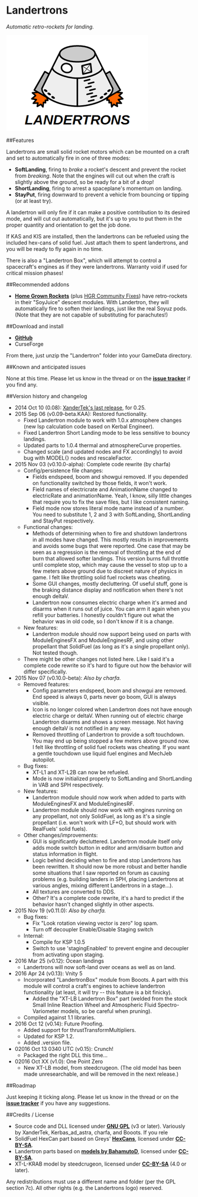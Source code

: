 # Landertrons

*Automatic retro-rockets for landing.*

![Landertrons logo](https://github.com/Kerbas-ad-astra/XTLandertron/raw/master/Landertron-logo.png)

##Features

Landertrons are small solid rocket motors which can be mounted on a craft and set to automatically fire in one of three modes:

* **SoftLanding**, firing to *brake* a rocket's descent and prevent the rocket from *breaking*.  Note that the engines will cut out when the craft is slightly above the ground, so be ready for a bit of a drop!
* **ShortLanding**, firing to arrest a spaceplane's momentum on landing.
* **StayPut**, firing downward to prevent a vehicle from bouncing or tipping (or at least try).

A landertron will only fire if it can make a positive contribution to its desired mode, and will cut out automatically, but it's up to you to put them in the proper quantity and orientation to get the job done.

If KAS and KIS are installed, then the landertrons can be refueled using the included hex-cans of solid fuel.  Just attach them to spent landertrons, and you will be ready to fly again in no time.

There is also a "Landertron Box", which will attempt to control a spacecraft's engines as if they were landertrons.  Warranty void if used for critical mission phases!

##Recommended addons

* [**Home Grown Rockets**](http://forum.kerbalspaceprogram.com/index.php?/topic/55521-102hgr-1875m-partsv130-released/) (plus [HGR Community Fixes](http://forum.kerbalspaceprogram.com/index.php?/topic/131556-104-5-hgr-community-fixes-home-grown-fixes-for-home-grown-rockets-v12-2016-mar-01/)) have retro-rockets in their "SoyJuice" descent modules.  With Landertron, they will automatically fire to soften their landings, just like the real Soyuz pods.  (Note that they are not capable of substituting for parachutes!)

##Download and install

* [**GitHub**](https://github.com/Kerbas-ad-astra/XTLandertron/releases)
* CurseForge

From there, just unzip the "Landertron" folder into your GameData directory.

##Known and anticipated issues

None at this time.  Please let us know in the thread or on the [**issue tracker**](https://github.com/Kerbas-ad-astra/XTLandertron/issues) if you find any.

##Version history and changelog

* 2014 Oct 10 (0.08): [XanderTek's last release](http://forum.kerbalspaceprogram.com/index.php?/topic/55798-10-xt-landertron-smart-retrorockets-for-landers-and-spaceplanes-v008-oct-10/), for 0.25.
* 2015 Sep 06 (v0.09-beta.KAA): Restored functionality.
	* Fixed Landertron module to work with 1.0.x atmosphere changes (new Isp calculation code based on Kerbal Engineer).
	* Fixed Landertron Short Landing mode to be less sensitive to bouncy landings.
	* Updated parts to 1.0.4 thermal and atmosphereCurve properties.
    * Changed scale (and updated nodes and FX accordingly) to avoid bug with MODEL{} nodes and rescaleFactor.
* 2015 Nov 03 (v0.10.0-alpha): Complete code rewrite (by charfa)
	* Config/persistence file changes:
		* Fields endspeed, boom and showgui removed. If you depended on functionality switched by those fields, it won't work.
		* Field names of electricrate and AnimationName changed to electricRate and animationName. Yeah, I know, silly little changes that require you to fix the save files, but I like consistent naming.
		* Field mode now stores literal mode name instead of a number. You need to substitute 1, 2 and 3 with SoftLanding, ShortLanding and StayPut respectively.
	* Functional changes:
		* Methods of determining when to fire and shutdown landertrons in all modes have changed. This mostly results in improvements and avoids some bugs that were reported. One case that may be seen as a regression is the removal of throttling at the end of burn that allowed softer landings. This version burns full throttle until complete stop, which may cause the vessel to stop up to a few meters above ground due to discreet nature of physics in game. I felt like throttling solid fuel rockets was cheating.
		* Some GUI changes, mostly decluttering. Of useful stuff, gone is the braking distance display and notification when there's not enough deltaV.
		* Landertron now consumes electric charge when it's armed and disarms when it runs out of juice. You can arm it again when you refill your batteries. I honestly couldn't figure out what the behavior was in old code, so I don't know if it is a change.
	* New features:
		* Landertron module should now support being used on parts with ModuleEnginesFX and ModuleEnginesRF, and using other propellant that SolidFuel (as long as it's a single propellant only). Not tested though.
	* There might be other changes not listed here. Like I said it's a complete code rewrite so it's hard to figure out how the behavior will differ specifically.
* 2015 Nov 07 (v0.10.0-beta): *Also by charfa.*
	* Removed features: 
		* Config parameters endspeed, boom and showgui are removed. End speed is always 0, parts never go boom, GUI is always visible.
		* Icon is no longer colored when Landertron does not have enough electric charge or deltaV. When running out of electric charge Landertron disarms and shows a screen message. Not having enough deltaV is not notified in any way.
		* Removed throttling of Landertron to provide a soft touchdown. You may end up being stopped a few meters above ground now. I felt like throttling of solid fuel rockets was cheating. If you want a gentle touchdown use liquid fuel engines and MechJeb autopilot.
	* Bug fixes:
		* XT-L1 and XT-L2B can now be refueled.
		* Mode is now initialized properly to SoftLanding and ShortLanding in VAB and SPH respectively.
	* New features:
		* Landertron module should now work when added to parts with ModuleEnginesFX and ModuleEnginesRF.
		* Landertron module should now work with engines running on any propellant, not only SolidFuel, as long as it's a single propellant (i.e. won't work with LF+O, but should work with RealFuels' solid fuels).
	* Other changes/improvements:
		* GUI is significantly decluttered. Landertron module itself only adds mode switch button in editor and arm/disarm button and status information in flight.
		* Logic behind deciding when to fire and stop Landertrons has been rewritten. It should now be more robust and better handle some situations that I saw reported on forum as causing problems (e.g. building landers in SPH, placing Landertrons at various angles, mixing different Landertrons in a stage...).
		* All textures are converted to DDS.
		* Other? It's a complete code rewrite, it's a hard to predict if the behavior hasn't changed slightly in other aspects.
* 2015 Nov 19 (v0.11.0): *Also by charfa.*
	* Bug fixes:
		* Fix "Look rotation viewing vector is zero" log spam.
		* Turn off decoupler Enable/Disable Staging switch
	* Internal:
		* Compile for KSP 1.0.5
		* Switch to use 'stagingEnabled' to prevent engine and decoupler from activating upon staging.
* 2016 Mar 25 (v0.12): Ocean landings
	* Landertrons will now soft-land over oceans as well as on land.
* 2016 Apr 24 (v0.13): Vnity 5
	* Incorporated "LandertronBox" module from Booots.  A part with this module will control a craft's engines to achieve landertron functionality (at least, it will try -- this feature is a bit finicky).
		* Added the "XT-LB Landertron Box" part (welded from the stock Small Inline Reaction Wheel and Atmospheric Fluid Spectro-Variometer models, so be careful when pruning).
	* Compiled against 1.1 libraries.
* 2016 Oct 12 (v0.14): Future Proofing.
	* Added support for thrustTransformMultipliers.
	* Updated for KSP 1.2.
	* Added .version file.
* 02016 Oct 13 0340 UTC (v0.15): Crunch!
	* Packaged the right DLL this time...
* 02016 Oct XX (v1.0): One Point Zero
	* New XT-LB model, from steedcrugeon.  (The old model has been made unresearchable, and will be removed in the next release.)

##Roadmap

Just keeping it ticking along.   Please let us know in the thread or on the [**issue tracker**](https://github.com/Kerbas-ad-astra/XTLandertron/issues) if you have any suggestions.

##Credits / License

* Source code and DLL licensed under [**GNU GPL**](http://www.gnu.org/licenses/gpl.html) (v3 or later).  Variously by XanderTek, Kerbas_ad_astra, charfa, and Booots.  If you rele
* SolidFuel HexCan part based on Greys' [**HexCans**](http://forum.kerbalspaceprogram.com/threads/33754-0-25-HexCans-Standardized-Resource-Canisters-0-7-1-Breaking-Ground-Edition), licensed under [**CC-BY-SA**](https://creativecommons.org/licenses/by-sa/2.0/).
* Landertron parts based on [**models by BahamutoD**](http://forum.kerbalspaceprogram.com/threads/82341-1-0-B-Dynamics-Retracting-vectoring-engines-etc-v1-2-0-%28May-6%29), licensed under [**CC-BY-SA**](https://creativecommons.org/licenses/by-sa/2.0/).
* XT-L-KRAB model by steedcrugeon, licensed under [**CC-BY-SA**](https://creativecommons.org/licenses/by-sa/4.0/) (4.0 or later).

Any redistributions must use a different name and folder (per the GPL section 7c).  All other rights (e.g. the Landertrons logo) reserved.
